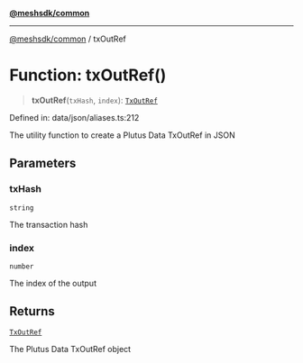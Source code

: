 [**@meshsdk/common**](../README.md)

***

[@meshsdk/common](../globals.md) / txOutRef

# Function: txOutRef()

> **txOutRef**(`txHash`, `index`): [`TxOutRef`](../type-aliases/TxOutRef.md)

Defined in: data/json/aliases.ts:212

The utility function to create a Plutus Data TxOutRef in JSON

## Parameters

### txHash

`string`

The transaction hash

### index

`number`

The index of the output

## Returns

[`TxOutRef`](../type-aliases/TxOutRef.md)

The Plutus Data TxOutRef object
